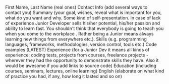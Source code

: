 First Name, Last Name (real ones)
Contact Info (add several ways to contact you)
Summary (your goal, wishes, reveal what is important for you, what do you want and why. Some kind of self-presentation. In case of lack of experience Junior Developer sells his/her potential, his/her passion and ability to learn fast. You shouldn't think that everybody is going to teach you when you come to the workplace . Rather being a Junior means always learning new things from everywhere etc.).
Skills (e.g. programming languages, frameworks, methodologies, version control, tools etc.)
Code examples (LATEST)
Experience (for a Junior Dev it means all kinds of experience: coding tests, projects from courses, freelance projects - wherever they had the opportunity to demonstrate skills they have. Also it would be awesome if you add links to source code)
Education (including courses, seminars, lectures, online learning)
English (elaborate on what kind of practice you had, if any, how long it lasted and so on)
